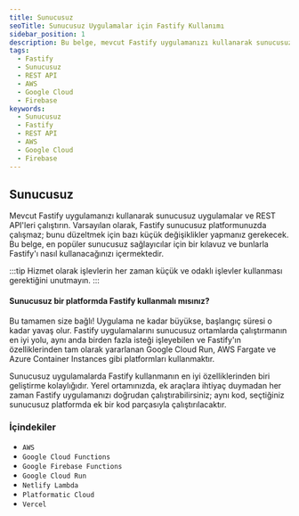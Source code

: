 ```yaml
---
title: Sunucusuz
seoTitle: Sunucusuz Uygulamalar için Fastify Kullanımı
sidebar_position: 1
description: Bu belge, mevcut Fastify uygulamanızı kullanarak sunucusuz uygulamalar ve REST APIlerini nasıl çalıştıracağınızı açıklar. En popüler sunucusuz sağlayıcılarla Fastifyı nasıl kullanacağınızı keşfedin.
tags: 
  - Fastify
  - Sunucusuz
  - REST API
  - AWS
  - Google Cloud
  - Firebase
keywords: 
  - Sunucusuz
  - Fastify
  - REST API
  - AWS
  - Google Cloud
  - Firebase
---
```

## Sunucusuz

Mevcut Fastify uygulamanızı kullanarak sunucusuz uygulamalar ve REST API'leri çalıştırın. Varsayılan olarak, Fastify sunucusuz platformunuzda çalışmaz; bunu düzeltmek için bazı küçük değişiklikler yapmanız gerekecek. Bu belge, en popüler sunucusuz sağlayıcılar için bir kılavuz ve bunlarla Fastify'ı nasıl kullanacağınızı içermektedir.

:::tip
Hizmet olarak işlevlerin her zaman küçük ve odaklı işlevler kullanması gerektiğini unutmayın.
:::

#### Sunucusuz bir platformda Fastify kullanmalı mısınız?

Bu tamamen size bağlı! Uygulama ne kadar büyükse, başlangıç süresi o kadar yavaş olur. Fastify uygulamalarını sunucusuz ortamlarda çalıştırmanın en iyi yolu, aynı anda birden fazla isteği işleyebilen ve Fastify'ın özelliklerinden tam olarak yararlanan Google Cloud Run, AWS Fargate ve Azure Container Instances gibi platformları kullanmaktır.

Sunucusuz uygulamalarda Fastify kullanmanın en iyi özelliklerinden biri geliştirme kolaylığıdır. Yerel ortamınızda, ek araçlara ihtiyaç duymadan her zaman Fastify uygulamanızı doğrudan çalıştırabilirsiniz; aynı kod, seçtiğiniz sunucusuz platformda ek bir kod parçasıyla çalıştırılacaktır.

### İçindekiler

- `AWS`
- `Google Cloud Functions`
- `Google Firebase Functions`
- `Google Cloud Run`
- `Netlify Lambda`
- `Platformatic Cloud`
- `Vercel`